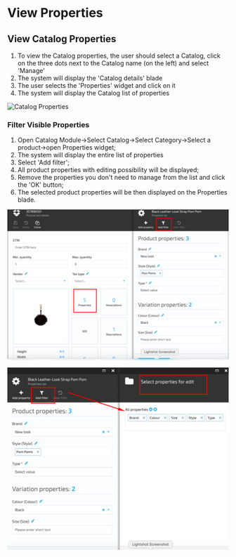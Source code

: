 # View Properties

## View Catalog Properties

1. To view the Catalog properties, the user should select a Catalog, click on the three dots next to the Catalog name (on the left) and select 'Manage'
1. The system will display the 'Catalog details' blade
1. The user selects the 'Properties' widget and click on it
1. The system will display the Catalog list of properties

![Catalog Properties](media/screen-catalog-properties.png)

### Filter Visible Properties

1. Open Catalog Module→Select Catalog→Select Category→Select a product→open Properties widget;
1. The system will display the entire list of properties
1. Select 'Add filter';
1. All product properties with editing possibility will be displayed;
1. Remove the properties you don't need to manage from the list and click the 'OK' button;
1. The selected product properties will be then displayed on the Properties blade.

![Add Property Filter](media/screen-add-property-filter.png)

![Select Property to Edit](media/screen-select-property-to-edit.png)